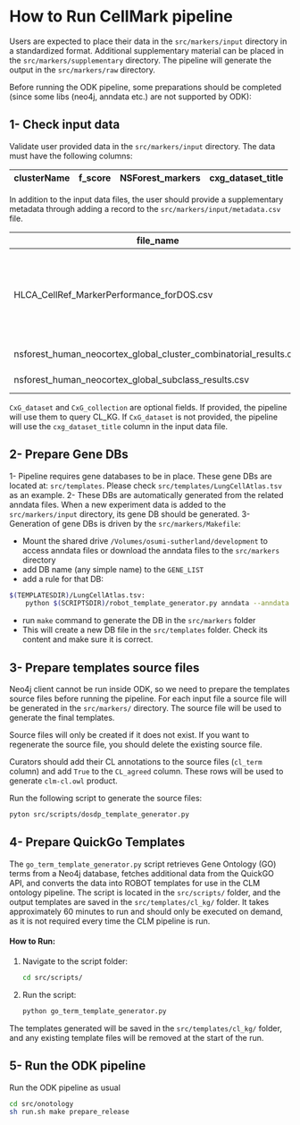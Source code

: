 # How to Run CellMark pipeline

Users are expected to place their data in the `src/markers/input` directory in a standardized format. Additional supplementary material can be placed in the `src/markers/supplementary` directory. The pipeline will generate the output in the `src/markers/raw` directory.

Before running the ODK pipeline, some preparations should be completed (since some libs (neo4j, anndata etc.) are not supported by ODK):

## 1- Check input data

Validate user provided data in the `src/markers/input` directory. The data must have the following columns:

| clusterName | f_score | NSForest_markers | cxg_dataset_title |
|-------------|---------|------------------|-------------------|

In addition to the input data files, the user should provide a supplementary metadata through adding a record to the `src/markers/input/metadata.csv` file.

| file_name                                                | Species       | Species_abbreviation | Organ_region  | Parent    | Marker_set_xref                          | CxG_collection                                                                 | CxG_dataset                                                                                  |
|----------------------------------------------------------|---------------|----------------------|---------------|-----------|------------------------------------------|--------------------------------------------------------------------------------|------------------------------------------------------------------------------------------------|
| HLCA_CellRef_MarkerPerformance_forDOS.csv                | NCBITaxon:9606 | Human               | UBERON:0002048 | SO:0001260 | https://doi.org/10.5281/zenodo.11165918 | https://cellxgene.cziscience.com/collections/6f6d381a-7701-4781-935c-db10d30de293 | An integrated cell atlas of the human lung in health and disease (core)                       |
| nsforest_human_neocortex_global_cluster_combinatorial_results.csv | NCBITaxon:9606 | Human               | UBERON:0001950 | SO:0001260 | https://doi.org/10.5281/zenodo.11165918 | https://cellxgene.cziscience.com/collections/d17249d2-0e6e-4500-abb8-e6c93fa1ac6f |                                                                                               |
| nsforest_human_neocortex_global_subclass_results.csv     | NCBITaxon:9606 | Human               | UBERON:0001950 | SO:0001260 | https://doi.org/10.5281/zenodo.11165918 | https://cellxgene.cziscience.com/collections/d17249d2-0e6e-4500-abb8-e6c93fa1ac6f |                                                                                               |

`CxG_dataset` and `CxG_collection` are optional fields. If provided, the pipeline will use them to query CL_KG. If `CxG_dataset` is not provided, the pipeline will use the `cxg_dataset_title` column in the input data file. 

## 2- Prepare Gene DBs

1- Pipeline requires gene databases to be in place. These gene DBs are located at: `src/templates`. Please check `src/templates/LungCellAtlas.tsv` as an example.
2- These DBs are automatically generated from the related anndata files. When a new experiment data is added to the `src/markers/input` directory, its gene DB should be generated.
3- Generation of gene DBs is driven by the `src/markers/Makefile`:
- Mount the shared drive `/Volumes/osumi-sutherland/development` to access anndata files or download the anndata files to the `src/markers` directory
- add DB name (any simple name) to the `GENE_LIST`
- add a rule for that DB:
```bash
$(TEMPLATESDIR)/LungCellAtlas.tsv:
	python $(SCRIPTSDIR)/robot_template_generator.py anndata --anndata 8d84ba15-d367-4dce-979c-85da70b868a2.h5ad --namecolumn original_gene_symbols --prefix ensembl --out $@
```
- run `make` command to generate the DB in the `src/markers` folder
- This will create a new DB file in the `src/templates` folder. Check its content and make sure it is correct.

## 3- Prepare templates source files

Neo4j client cannot be run inside ODK, so we need to prepare the templates source files before running the pipeline. For each input file a source file will be generated in the `src/markers/` directory. The source file will be used to generate the final templates.

Source files will only be created if it does not exist. If you want to regenerate the source file, you should delete the existing source file.

Curators should add their CL annotations to the source files (`cl_term` column) and add `True` to the `CL_agreed` column. These rows will be used to generate `clm-cl.owl` product.

Run the following script to generate the source files:

```bash
pyton src/scripts/dosdp_template_generator.py
```

## 4- Prepare QuickGo Templates

The `go_term_template_generator.py` script retrieves Gene Ontology (GO) terms from a Neo4j database, fetches additional data from the QuickGO API, and converts the data into ROBOT templates for use in the CLM ontology pipeline. The script is located in the `src/scripts/` folder, and the output templates are saved in the `src/templates/cl_kg/` folder. It takes approximately 60 minutes to run and should only be executed on demand, as it is not required every time the CLM pipeline is run.

#### How to Run:
1. Navigate to the script folder:
   ```bash
   cd src/scripts/
   ```
2. Run the script:
   ```bash
   python go_term_template_generator.py
   ```
The templates generated will be saved in the `src/templates/cl_kg/` folder, and any existing 
template files will be removed at the start of the run.

## 5- Run the ODK pipeline

Run the ODK pipeline as usual

```bash
cd src/onotology
sh run.sh make prepare_release
```